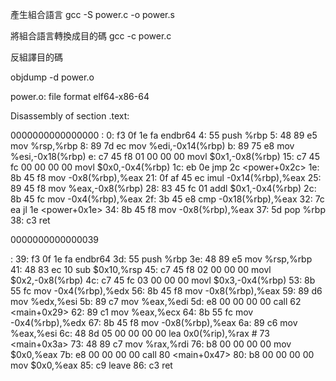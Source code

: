 產生組合語言
gcc -S power.c -o power.s

將組合語言轉換成目的碼
gcc -c power.c 

反組譯目的碼

objdump -d power.o

power.o:     file format elf64-x86-64


Disassembly of section .text:

0000000000000000 <power>:
   0:   f3 0f 1e fa             endbr64
   4:   55                      push   %rbp
   5:   48 89 e5                mov    %rsp,%rbp
   8:   89 7d ec                mov    %edi,-0x14(%rbp)
   b:   89 75 e8                mov    %esi,-0x18(%rbp)
   e:   c7 45 f8 01 00 00 00    movl   $0x1,-0x8(%rbp)
  15:   c7 45 fc 00 00 00 00    movl   $0x0,-0x4(%rbp)
  1c:   eb 0e                   jmp    2c <power+0x2c>
  1e:   8b 45 f8                mov    -0x8(%rbp),%eax
  21:   0f af 45 ec             imul   -0x14(%rbp),%eax
  25:   89 45 f8                mov    %eax,-0x8(%rbp)
  28:   83 45 fc 01             addl   $0x1,-0x4(%rbp)
  2c:   8b 45 fc                mov    -0x4(%rbp),%eax
  2f:   3b 45 e8                cmp    -0x18(%rbp),%eax
  32:   7c ea                   jl     1e <power+0x1e>
  34:   8b 45 f8                mov    -0x8(%rbp),%eax
  37:   5d                      pop    %rbp
  38:   c3                      ret

0000000000000039 <main>:
  39:   f3 0f 1e fa             endbr64
  3d:   55                      push   %rbp
  3e:   48 89 e5                mov    %rsp,%rbp
  41:   48 83 ec 10             sub    $0x10,%rsp
  45:   c7 45 f8 02 00 00 00    movl   $0x2,-0x8(%rbp)
  4c:   c7 45 fc 03 00 00 00    movl   $0x3,-0x4(%rbp)
  53:   8b 55 fc                mov    -0x4(%rbp),%edx
  56:   8b 45 f8                mov    -0x8(%rbp),%eax
  59:   89 d6                   mov    %edx,%esi
  5b:   89 c7                   mov    %eax,%edi
  5d:   e8 00 00 00 00          call   62 <main+0x29>
  62:   89 c1                   mov    %eax,%ecx
  64:   8b 55 fc                mov    -0x4(%rbp),%edx
  67:   8b 45 f8                mov    -0x8(%rbp),%eax
  6a:   89 c6                   mov    %eax,%esi
  6c:   48 8d 05 00 00 00 00    lea    0x0(%rip),%rax        # 73 <main+0x3a>
  73:   48 89 c7                mov    %rax,%rdi
  76:   b8 00 00 00 00          mov    $0x0,%eax
  7b:   e8 00 00 00 00          call   80 <main+0x47>
  80:   b8 00 00 00 00          mov    $0x0,%eax
  85:   c9                      leave
  86:   c3                      ret